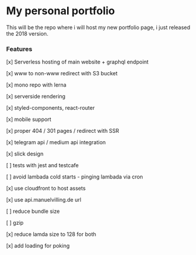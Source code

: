 # My personal portfolio

This will be the repo where i will host my new portfolio page, i just released the 2018 version.

### Features

[x] Serverless hosting of main website + graphql endpoint

[x] www to non-www redirect with S3 bucket

[x] mono repo with lerna

[x] serverside rendering

[x] styled-components, react-router

[x] mobile support

[x] proper 404 / 301 pages / redirect with SSR

[x] telegram api / medium api integration

[x] slick design

[ ] tests with jest and testcafe

[ ] avoid lambada cold starts - pinging lambada via cron

[x] use cloudfront to host assets

[x] use api.manuelvilling.de url

[ ] reduce bundle size

[ ] gzip

[x] reduce lamda size to 128 for both

[x] add loading for poking